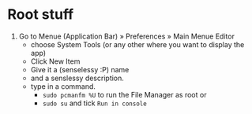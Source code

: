 # Root stuff
1. Go to Menue (Application Bar) » Preferences » Main Menue Editor
   - choose System Tools (or any other where you want to display the app)
   - Click New Item
   - Give it a (senselessy :P) name
   - and a senslessy description.
   - type in a command.
     - `sudo pcmanfm %U` to run the File Manager as root or
     - `sudo su` and tick `Run in console`
